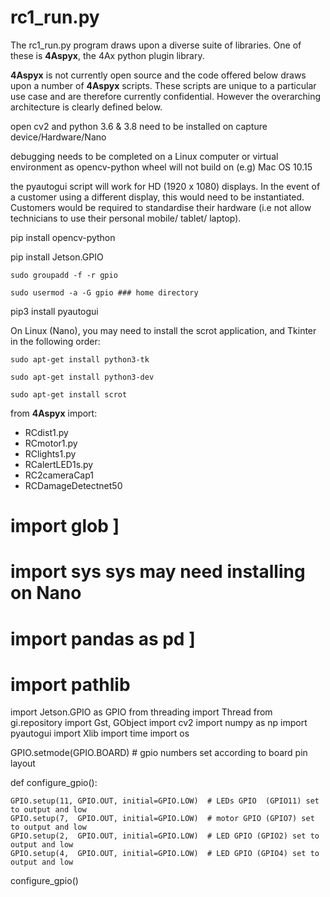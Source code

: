 # rc1_run.py

The rc1_run.py program draws upon a diverse suite of libraries. One of these is __4Aspyx__, the 4Ax python plugin library.

__4Aspyx__ is not currently open source and the code offered below draws upon a number of __4Aspyx__ scripts. These scripts are unique to a particular use case and are therefore
currently confidential. However the overarching architecture is clearly defined below.


open cv2 and python 3.6 & 3.8 need to be installed on capture device/Hardware/Nano

debugging needs to be completed on a Linux computer or virtual environment as opencv-python wheel will not build on (e.g) Mac OS 10.15

the pyautogui script will work for HD (1920 x 1080) displays. In the event of a customer using a different display, this would need to be instantiated. Customers would be required to standardise their hardware (i.e not allow technicians to use their personal mobile/ tablet/ laptop).    

pip install opencv-python

pip install Jetson.GPIO

	sudo groupadd -f -r gpio
 
	sudo usermod -a -G gpio ### home directory
 
pip3 install pyautogui	

On Linux (Nano), you may need to install the scrot application, and Tkinter in the following order:

	sudo apt-get install python3-tk

	sudo apt-get install python3-dev

	sudo apt-get install scrot
	
from __4Aspyx__ import:
 
*	RCdist1.py
*	RCmotor1.py
*	RClights1.py
*	RCalertLED1s.py
*	RC2cameraCap1
*	RCDamageDetectnet50

# import glob						]
# import sys						sys may need installing on Nano
# import pandas as pd					]
# import pathlib

import Jetson.GPIO as GPIO
from threading import Thread
from gi.repository import Gst, GObject
import cv2
import numpy as np
import pyautogui
import Xlib
import time
import os


GPIO.setmode(GPIO.BOARD)			# gpio numbers set according to board pin layout

def configure_gpio():
  
	GPIO.setup(11, GPIO.OUT, initial=GPIO.LOW)	# LEDs GPIO  (GPIO11) set to output and low
	GPIO.setup(7,  GPIO.OUT, initial=GPIO.LOW)	# motor GPIO (GPIO7) set to output and low
	GPIO.setup(2,  GPIO.OUT, initial=GPIO.LOW)	# LED GPIO (GPIO2) set to output and low
	GPIO.setup(4,  GPIO.OUT, initial=GPIO.LOW)	# LED GPIO (GPIO4) set to output and low

configure_gpio()

